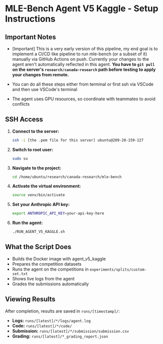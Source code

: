 # MLE-Bench Agent V5 Kaggle - Setup Instructions

## Important Notes

- [Important] This is a very early version of this pipeline, my end goal is to implement a CI/CD like pipeline to run mle-bench (or a subset of it) manually via GitHub Actions on push. Currently your changes to the agent aren't automatically reflected in this agent. **You have to `git pull` on the server's `research/canada-research` path before testing to apply your changes from remote.**


- You can do all these steps either from terminal or first ssh via VSCode and then use VSCode's terminal
- The agent uses GPU resources, so coordinate with teammates to avoid conflicts

## SSH Access

1. **Connect to the server:**
   ```bash
   ssh -i [the .pem file for this server] ubuntu@209-20-159-127
   ```

2. **Switch to root user:**
   ```bash
   sudo su
   ```

3. **Navigate to the project:**
   ```bash
   cd /home/ubuntu/research/canada-research/mle-bench
   ```

4. **Activate the virtual environment:**
   ```bash
   source venv/bin/activate
   ```

5. **Set your Anthropic API key:**
   ```bash
   export ANTHROPIC_API_KEY=your-api-key-here
   ```

6. **Run the agent:**
   ```bash
   ./RUN_AGENT_V5_KAGGLE.sh
   ```

## What the Script Does

- Builds the Docker image with agent_v5_kaggle
- Prepares the competition datasets
- Runs the agent on the competitions in `experiments/splits/custom-set.txt`
- Shows live logs from the agent
- Grades the submissions automatically

## Viewing Results

After completion, results are saved in `runs/[timestamp]/`:
- **Logs:** `runs/[latest]/*/logs/agent.log`
- **Code:** `runs/[latest]/*/code/`
- **Submission:** `runs/[latest]/*/submission/submission.csv`
- **Grading:** `runs/[latest]/*_grading_report.json`